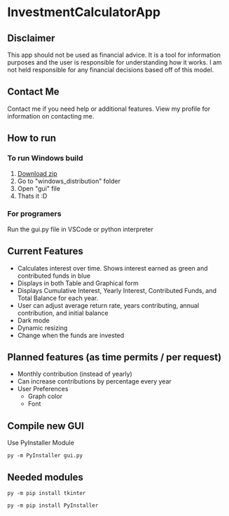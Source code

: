 # InvestmentCalculatorApp

## Disclaimer
This app should not be used as financial advice. It is a tool for information purposes and the user is responsible for understanding how it works. I am not held responsible for any financial decisions based off of this model.

## Contact Me
Contact me if you need help or additional features. View my profile for information on contacting me.

## How to run
### To run Windows build
1. [Download zip](https://github.com/pdsatter/InvestmentCalculatorApp/archive/refs/heads/main.zip)
2. Go to "windows_distribution" folder
3. Open "gui" file
4. Thats it :D

### For programers
Run the gui.py file in VSCode or python interpreter

## Current Features

* Calculates interest over time. Shows interest earned as green and contributed funds in blue
* Displays in both Table and Graphical form
* Displays Cumulative Interest, Yearly Interest, Contributed Funds, and Total Balance for each year.
* User can adjust average return rate, years contributing, annual contribution, and initial balance
* Dark mode
* Dynamic resizing
* Change when the funds are invested

## Planned features (as time permits / per request)
* Monthly contribution (instead of yearly)
* Can increase contributions by percentage every year
* User Preferences
  * Graph color
  * Font

## Compile new GUI
Use PyInstaller Module  

```
py -m PyInstaller gui.py
```

## Needed modules
```
py -m pip install tkinter
```

```
py -m pip install PyInstaller
```
